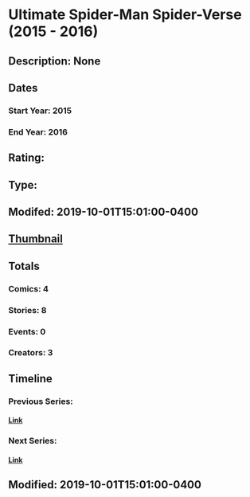 # Ultimate Spider-Man Spider-Verse (2015 - 2016)
## Description: None
## Dates
### Start Year: 2015
### End Year: 2016
## Rating: 
## Type: 
## Modifed: 2019-10-01T15:01:00-0400
## [Thumbnail](http://i.annihil.us/u/prod/marvel/i/mg/2/03/5d8e751233042.jpg)
## Totals
### Comics: 4
### Stories: 8
### Events: 0
### Creators: 3
## Timeline
### Previous Series: 
#### [Link]()
### Next Series: 
#### [Link]()
## Modified: 2019-10-01T15:01:00-0400